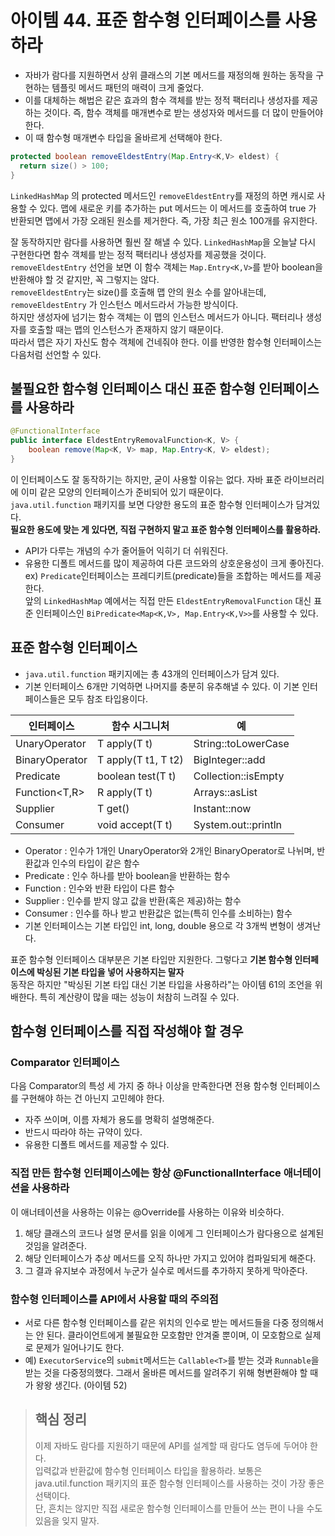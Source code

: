 # 아이템 44. 표준 함수형 인터페이스를 사용하라

- 자바가 람다를 지원하면서 상위 클래스의 기본 메서드를 재정의해 원하는 동작을 구현하는 템플릿 메서드 패턴의 매력이 크게 줄었다.
- 이를 대체하는 해법은 같은 효과의 함수 객체를 받는 정적 팩터리나 생성자를 제공하는 것이다. 즉, 함수 객체를 매개변수로 받는 생성자와 메서드를 더 많이 만들어야 한다.
- 이 때 함수형 매개변수 타입을 올바르게 선택해야 한다.

```Java
protected boolean removeEldestEntry(Map.Entry<K,V> eldest) {
  return size() > 100;
}
```
`LinkedHashMap` 의 protected 메서드인 `removeEldestEntry`를 재정의 하면 캐시로 사용할 수 있다.
맵에 새로운 키를 추가하는 put 메서드는 이 메서드를 호출하여 true 가 반환되면 맵에서 가장 오래된 원소를 제거한다. 즉, 가장 최근 원소 100개를 유지한다.
  
잘 동작하지만 람다를 사용하면 훨씬 잘 해낼 수 있다. `LinkedHashMap`을 오늘날 다시 구현한다면 함수 객체를 받는 정적 팩터리나 생성자를 제공했을 것이다.    
`removeEldestEntry` 선언을 보면 이 함수 객체는 `Map.Entry<K,V>`를 받아 boolean을 반환해야 할 것 같지만, 꼭 그렇지는 않다.  
`removeEldestEntry`는 size()를 호출해 맵 안의 원소 수를 알아내는데, `removeEldestEntry` 가 인스턴스 메서드라서 가능한 방식이다.  
하지만 생성자에 넘기는 함수 객체는 이 맵의 인스턴스 메서드가 아니다. 팩터리나 생성자를 호출할 때는 맵의 인스턴스가 존재하지 않기 때문이다.  
따라서 맵은 자기 자신도 함수 객체에 건네줘야 한다. 
이를 반영한 함수형 인터페이스는 다음처럼 선언할 수 있다.  

## 불필요한 함수형 인터페이스 대신 표준 함수형 인터페이스를 사용하라
```Java
@FunctionalInterface
public interface EldestEntryRemovalFunction<K, V> {
    boolean remove(Map<K, V> map, Map.Entry<K, V> eldest);
}
```
이 인터페이스도 잘 동작하기는 하지만, 굳이 사용할 이유는 없다. 자바 표준 라이브러리에 이미 같은 모양의 인터페이스가 준비되어 있기 때문이다.  
`java.util.function` 패키지를 보면 다양한 용도의 표준 함수형 인터페이스가 담겨있다.  
**필요한 용도에 맞는 게 있다면, 직접 구현하지 말고 표준 함수형 인터페이스를 활용하라.** 
- API가 다루는 개념의 수가 줄어들어 익히기 더 쉬워진다.  
- 유용한 디폴트 메서드를 많이 제공하여 다른 코드와의 상호운용성이 크게 좋아진다.  
  ex) `Predicate`인터페이스는 프레디키트(predicate)들을 조합하는 메서드를 제공한다.   
  앞의 `LinkedHashMap` 예에서는 직접 만든 `EldestEntryRemovalFunction` 대신 표준 인터페이스인 `BiPredicate<Map<K,V>, Map.Entry<K,V>>`를 사용할 수 있다.  

## 표준 함수형 인터페이스
- `java.util.function` 패키지에는 총 43개의 인터페이스가 담겨 있다.
- 기본 인터페이스 6개만 기억하면 나머지를 충분히 유추해낼 수 있다. 이 기본 인터페이스들은 모두 참조 타입용이다.

|인터페이스|함수 시그니처|예|
|------|---|---|
|UnaryOperator<T>|T apply(T t)|String::toLowerCase|
|BinaryOperator<T>|T apply(T t1, T t2)|BigInteger::add|
|Predicate<T>|boolean test(T t)|Collection::isEmpty|
|Function<T,R>|R apply(T t)|Arrays::asList|
|Supplier<T>|T get()|Instant::now|
|Consumer<T>|void accept(T t)|System.out::println|

- Operator : 인수가 1개인 UnaryOperator와 2개인 BinaryOperator로 나뉘며, 반환값과 인수의 타입이 같은 함수
- Predicate : 인수 하나를 받아 boolean을 반환하는 함수
- Function : 인수와 반환 타입이 다른 함수
- Supplier : 인수를 받지 않고 값을 반환(혹은 제공)하는 함수
- Consumer : 인수를 하나 받고 반환값은 없는(특히 인수를 소비하는) 함수
- 기본 인터페이스는 기본 타입인 int, long, double 용으로 각 3개씩 변형이 생겨난다.

표준 함수형 인터페이스 대부분은 기본 타입만 지원한다. 그렇다고 **기본 함수형 인터페이스에 박싱된 기본 타입을 넣어 사용하지는 말자**  
동작은 하지만 "박싱된 기본 타입 대신 기본 타입을 사용하라"는 아이템 61의 조언을 위배한다. 특히 계산량이 많을 때는 성능이 처참히 느려질 수 있다.  
  
## 함수형 인터페이스를 직접 작성해야 할 경우
### Comparator<T> 인터페이스
다음 Comparator의 특성 세 가지 중 하나 이상을 만족한다면 전용 함수형 인터페이스를 구현해야 하는 건 아닌지 고민헤야 한다.
- 자주 쓰이며, 이름 자체가 용도를 명확히 설명해준다.
- 반드시 따라야 하는 규약이 있다.
- 유용한 디폴트 메서드를 제공할 수 있다.  
  
### 직접 만든 함수형 인터페이스에는 항상 @FunctionalInterface 애너테이션을 사용하라
이 애너테이션을 사용하는 이유는 @Override를 사용하는 이유와 비슷하다.
1. 해당 클래스의 코드나 설명 문서를 읽을 이에게 그 인터페이스가 람다용으로 설계된 것임을 알려준다.
2. 해당 인터페이스가 추상 메서드를 오직 하나만 가지고 있어야 컴파일되게 해준다. 
3. 그 결과 유지보수 과정에서 누군가 실수로 메서드를 추가하지 못하게 막아준다. 
  
### 함수형 인터페이스를 API에서 사용할 때의 주의점
- 서로 다른 함수형 인터페이스를 같은 위치의 인수로 받는 메서드들을 다중 정의해서는 안 된다.
클라이언트에게 불필요한 모호함만 안겨줄 뿐이며, 이 모호함으로 실제로 문제가 일어나기도 한다. 
- 예) `ExecutorService`의 `submit`메서드는 `Callable<T>`를 받는 것과 `Runnable`을 받는 것을 다중정의했다. 그래서 올바른 메서드를 알려주기 위해 형변환해야 할 때가 왕왕 생긴다. (아이템 52)
  
> ## 핵심 정리
> 이제 자바도 람다를 지원하기 때문에 API를 설계할 때 람다도 염두에 두어야 한다.  
> 입력값과 반환값에 함수형 인터페이스 타입을 활용하라. 보통은 java.util.function 패키지의 표준 함수형 인터페이스를 사용하는 것이 가장 좋은 선택이다.  
> 단, 흔치는 않지만 직접 새로운 함수형 인터페이스를 만들어 쓰는 편이 나을 수도 있음을 잊지 말자.
  

  
